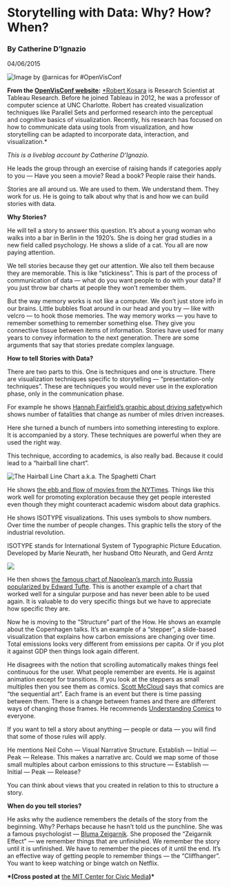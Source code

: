 # Storytelling with Data: Why? How? When?

### By Catherine D’Ignazio

04/06/2015

![Image by @arnicas for #OpenVisConf](https://res.cloudinary.com/engagement-lab-home/image/upload/v1/homepage-2.0/news/medium/0_wZOgzTIXcTQSv4Yc.png)

**From the [OpenVisConf website](http://openvisconf.com/):** [\*Robert Kosara](https://eagereyes.org/) is Research Scientist at Tableau Research. Before he joined Tableau in 2012, he was a professor of computer science at UNC Charlotte. Robert has created visualization techniques like Parallel Sets and performed research into the perceptual and cognitive basics of visualization. Recently, his research has focused on how to communicate data using tools from visualization, and how storytelling can be adapted to incorporate data, interaction, and visualization.\*

_This is a liveblog account by Catherine D’Ignazio._

He leads the group through an exercise of raising hands if categories apply to you — Have you seen a movie? Read a book? People raise their hands.

Stories are all around us. We are used to them. We understand them. They work for us. He is going to talk about why that is and how we can build stories with data.

**Why Stories?**

He will tell a story to answer this question. It’s about a young woman who walks into a bar in Berlin in the 1920’s. She is doing her grad studies in a new field called psychology. He shows a slide of a cat. You all are now paying attention.

We tell stories because they get our attention. We also tell them because they are memorable. This is like “stickiness”. This is part of the process of communication of data — what do you want people to do with your data? If you just throw bar charts at people they won’t remember them.

But the way memory works is not like a computer. We don’t just store info in our brains. Little bubbles float around in our head and you try — like with velcro — to hook those memories. The way memory works — you have to remember something to remember something else. They give you connective tissue between items of information. Stories have used for many years to convey information to the next generation. There are some arguments that say that stories predate complex language.

**How to tell Stories with Data?**

There are two parts to this. One is techniques and one is structure. There are visualization techniques specific to storytelling — “presentation-only techniques”. These are techniques you would never use in the exploration phase, only in the communication phase.

For example he shows [Hannah Fairfield’s graphic about driving safety](http://www.nytimes.com/interactive/2012/09/17/science/driving-safety-in-fits-and-starts.html?_r=0)which shows number of fatalities that change as number of miles driven increases.

Here she turned a bunch of numbers into something interesting to explore. It is accompanied by a story. These techniques are powerful when they are used the right way.

This technique, according to academics, is also really bad. Because it could lead to a “hairball line chart”.

![The Hairball Line Chart a.k.a. The Spaghetti Chart](https://res.cloudinary.com/engagement-lab-home/image/upload/v1/homepage-2.0/news/medium/0_P5hTLc3t53avBHMY.png)

He shows [the ebb and flow of movies from the NYTimes](http://www.nytimes.com/interactive/2008/02/23/movies/20080223_REVENUE_GRAPHIC.html). Things like this work well for promoting exploration because they get people interested even though they might counteract academic wisdom about data graphics.

He shows ISOTYPE visualizations. This uses symbols to show numbers. Over time the number of people changes. This graphic tells the story of the industrial revolution.

ISOTYPE stands for International System of Typographic Picture Education. Developed by Marie Neurath, her husband Otto Neurath, and Gerd Arntz

![](https://res.cloudinary.com/engagement-lab-home/image/upload/v1/homepage-2.0/news/medium/0_IweAR7tcVrSqSArJ.png)

He then shows [the famous chart of Napolean’s march into Russia popularized by Edward Tufte](http://www.edwardtufte.com/tufte/posters). This is another example of a chart that worked well for a singular purpose and has never been able to be used again. It is valuable to do very specific things but we have to appreciate how specific they are.

Now he is moving to the “Structure” part of the How. He shows an example about the Copenhagen talks. It’s an example of a “stepper”, a slide-based visualization that explains how carbon emissions are changing over time. Total emissions looks very different from emissions per capita. Or if you plot it against GDP then things look again different.

He disagrees with the notion that scrolling automatically makes things feel continuous for the user. What people remember are events. He is against animation except for transitions. If you look at the steppers as small multiples then you see them as comics. [Scott McCloud](http://scottmccloud.com/) says that comics are “the sequential art”. Each frame is an event but there is time passing between them. There is a change between frames and there are different ways of changing those frames. He recommends [Understanding Comics](http://scottmccloud.com/2-print/1-uc/) to everyone.

If you want to tell a story about anything — people or data — you will find that some of those rules will apply.

He mentions Neil Cohn — Visual Narrative Structure. Establish — Initial — Peak — Release. This makes a narrative arc. Could we map some of those small multiples about carbon emissions to this structure — Establish — Initial — Peak — Release?

You can think about views that you created in relation to this to structure a story.

**When do you tell stories?**

He asks why the audience remembers the details of the story from the beginning. Why? Perhaps because he hasn’t told us the punchline. She was a famous psychologist — [Bluma Zeigarnik](https://en.wikipedia.org/wiki/Bluma_Zeigarnik). She proposed the “Zeigarnik Effect” — we remember things that are unfinished. We remember the story until it is unfinished. We have to remember the pieces of it until the end. It’s an effective way of getting people to remember things — the “Cliffhanger”. You want to keep watching or binge watch on Netflix.

**\*(Cross posted at** [the MIT Center for Civic Media](https://civic.mit.edu/blog/kanarinka/storytelling-and-data-why-how-when)**)\***

